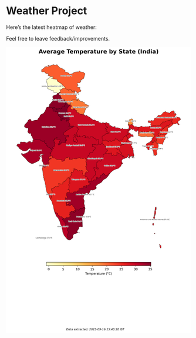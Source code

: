 # Weather Project

Here’s the latest heatmap of weather:

Feel free to leave feedback/improvements.

![India Heatmap](docs/assets/india_heatmap.png?v=C93798)
